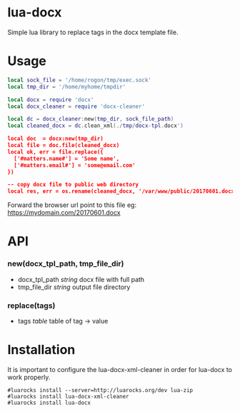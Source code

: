 # lua-docx
Simple lua library to replace tags in the docx template file.


# Usage

```lua
local sock_file = '/home/rogon/tmp/exec.sock' 
local tmp_dir = '/home/myhome/tmpdir'

local docx = require 'docx'
local docx_cleaner = require 'docx-cleaner'

local dc = docx_cleaner:new(tmp_dir, sock_file_path)
local cleaned_docx = dc.clean_xml(./tmp/docx-tpl.docx')

local doc  = docx:new(tmp_dir)
local file = doc.file(cleaned_docx)
local ok, err = file.replace({ 
  ['#matters.name#'] = 'Some name',
  ['#matters.email#'] = 'some@email.com'
})

-- copy docx file to public web directory
local res, err = os.rename(cleaned_docx, '/var/www/public/20170601.docx')

```
Forward the browser url point to this file eg: https://mydomain.com/20170601.docx

# API

### new(docx\_tpl\_path, tmp\_file\_dir)
- docx\_tpl\_path _string_ docx file with full path 
- tmp\_file\_dir _string_ output file directory

### replace(tags)
- tags _table_ table of tag -> value

# Installation

It is important to configure the lua-docx-xml-cleaner in order for lua-docx to work properly.


```
#luarocks install --server=http://luarocks.org/dev lua-zip
#luarocks install lua-docx-xml-cleaner
#luarocks install lua-docx

```
